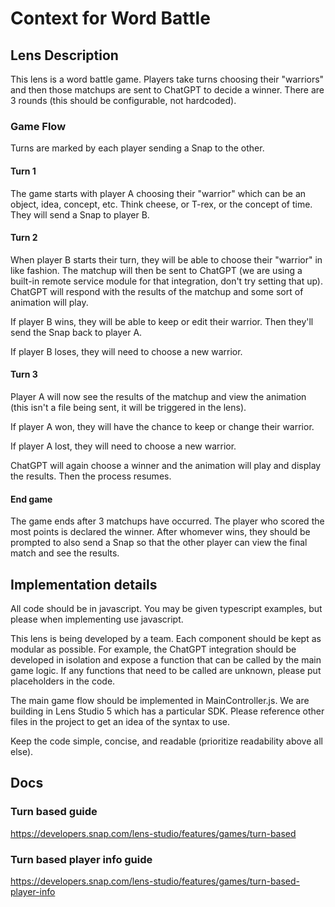 # Context for Word Battle

## Lens Description

This lens is a word battle game. Players take turns choosing their "warriors" and then those matchups are sent to ChatGPT to decide a winner. There are 3 rounds (this should be configurable, not hardcoded).

### Game Flow

Turns are marked by each player sending a Snap to the other.

#### Turn 1

The game starts with player A choosing their "warrior" which can be an object, idea, concept, etc. Think cheese, or T-rex, or the concept of time. They will send a Snap to player B.

#### Turn 2

When player B starts their turn, they will be able to choose their "warrior" in like fashion. The matchup will then be sent to ChatGPT (we are using a built-in remote service module for that integration, don't try setting that up). ChatGPT will respond with the results of the matchup and some sort of animation will play.

If player B wins, they will be able to keep or edit their warrior. Then they'll send the Snap back to player A.

If player B loses, they will need to choose a new warrior.

#### Turn 3

Player A will now see the results of the matchup and view the animation (this isn't a file being sent, it will be triggered in the lens).

If player A won, they will have the chance to keep or change their warrior.

If player A lost, they will need to choose a new warrior.

ChatGPT will again choose a winner and the animation will play and display the results. Then the process resumes.

#### End game

The game ends after 3 matchups have occurred. The player who scored the most points is declared the winner. After whomever wins, they should be prompted to also send a Snap so that the other player can view the final match and see the results.

## Implementation details

All code should be in javascript. You may be given typescript examples, but please when implementing use javascript.

This lens is being developed by a team. Each component should be kept as modular as possible. For example, the ChatGPT integration should be developed in isolation and expose a function that can be called by the main game logic. If any functions that need to be called are unknown, please put placeholders in the code.

The main game flow should be implemented in MainController.js. We are building in Lens Studio 5 which has a particular SDK. Please reference other files in the project to get an idea of the syntax to use.

Keep the code simple, concise, and readable (prioritize readability above all else).

## Docs

### Turn based guide

https://developers.snap.com/lens-studio/features/games/turn-based

### Turn based player info guide

https://developers.snap.com/lens-studio/features/games/turn-based-player-info
